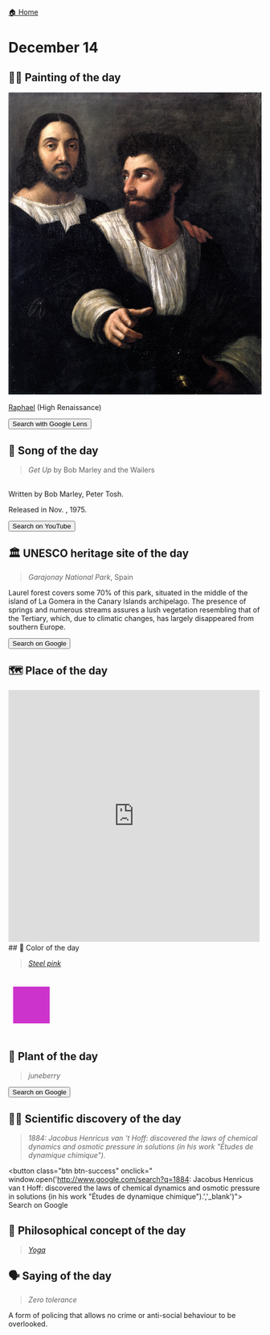 
[🏠 Home](../../index.md)

# December 14

## 🧑‍🎨 Painting of the day

<img width="600" src="../img/Raphael_7.jpg">

[Raphael](https://en.wikipedia.org/wiki/Raphael) (High Renaissance)

<button class="btn btn-success"
onclick=" window.open('https://lens.google.com/uploadbyurl?url=https://iretes.github.io/one-a-day/data/img/Raphael_7.jpg','_blank')">
Search with Google Lens
</button>

## 🎼 Song of the day

> *Get Up*
by Bob Marley and the Wailers

<br />Written by Bob Marley, Peter Tosh.

Released in Nov. , 1975.

<button class="btn btn-success"
onclick=" window.open('http://www.youtube.com/search?q=Get Up by Bob Marley and the Wailers','_blank')">
Search on YouTube
</button>

## 🏛️ UNESCO heritage site of the day

> *Garajonay National Park*, Spain

<p>Laurel forest covers some 70% of this park, situated in the middle of the island of La Gomera in the Canary Islands archipelago. The presence of springs and numerous streams assures a lush vegetation resembling that of the Tertiary, which, due to climatic changes, has largely disappeared from southern Europe.</p>

<button class="btn btn-success"
onclick=" window.open('http://www.google.com/search?q=Garajonay National Park','_blank')">
Search on Google
</button>

## 🗺️ Place of the day

<iframe
src="https://www.mapcrunch.com"
name="mapcrunch"
width="500"
height="500"
allowTransparency="true"
scrolling="no"
frameborder="0"
>
</iframe>
## 🎨 Color of the day

> *[Steel pink](https://en.wikipedia.org/wiki/Shades_of_pink#Steel_pink)*

<div style="color:#CC33CC; font-size: 100px;">&#9632;</div>

## 🌿 Plant of the day

> *juneberry*

<button class="btn btn-success"
onclick=" window.open('http://www.google.com/search?q=juneberry','_blank')">
Search on Google
</button>

## 🧑‍🔬 Scientific discovery of the day

> *1884: Jacobus Henricus van 't Hoff: discovered the laws of chemical dynamics and osmotic pressure in solutions (in his work "Études de dynamique chimique").*

<button class="btn btn-success"
onclick=" window.open('http://www.google.com/search?q=1884: Jacobus Henricus van  t Hoff: discovered the laws of chemical dynamics and osmotic pressure in solutions (in his work "Études de dynamique chimique").','_blank')">
Search on Google
</button>

## 💭 Philosophical concept of the day

> *[Yoga](https://en.wikipedia.org/wiki/Yoga)*

## 🗣️ Saying of the day

> *Zero tolerance*

A form of policing that allows no crime or anti-social behaviour to be overlooked.
